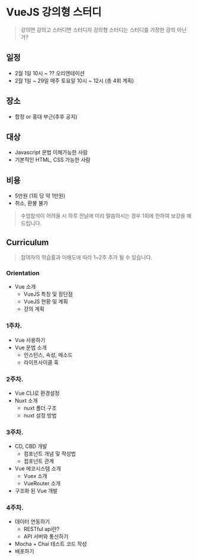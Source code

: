 # VueJS 강의형 스터디
> 강의면 강의고 스터디면 스터디지 강의형 스터디는 스터디를 가장한 강의 아닌가?

## 일정
- 2월 1일 10시 ~ ?? 오리엔테이션
- 2월 1일 ~ 29일 매주 토요일 10시 ~ 12시 (총 4회 계획)

## 장소
- 합정 or 홍대 부근(추후 공지)

## 대상
- Javascript 문법 이해가능한 사람
- 기본적인 HTML, CSS 가능한 사람

## 비용
- 5만원 (1회 당 약 1만원)
- 취소, 환불 불가
> 수업참석이 어려울 시 하루 전날에 미리 말씀하시는 경우 1회에 한하여 보강을 해드립니다.

## Curriculum
> 참여자의 학습률과 이해도에 따라 1~2주 추가 될 수 있습니다.

### Orientation
- Vue 소개
    - VueJS 특징 및 장단점
    - VueJS 현황 및 계획
    - 강의 계획
    
### 1주차.
- Vue 사용하기
- Vue 문법 소개
    - 인스턴스, 속성, 메소드
    - 라이프사이클 훅
    
### 2주차.
- Vue CLI로 환경설정
- Nuxt 소개
    - nuxt 폴더 구조
    - nuxt 설정 방법
    
### 3주차.
- CD, CBD 개발
    - 컴포넌트 개념 및 작성법
    - 컴포넌트 관계
- Vue 에코시스템 소개
    - Vuex 소개
    - VueRouter 소개
- 구조화 된 Vue 개발

### 4주차.
- 데이터 연동하기
    - RESTful api란?
    - API 서버와 통신하기
- Mocha + Chai 테스트 코드 작성
- 배포하기
